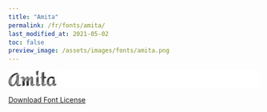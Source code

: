 ```yaml
---
title: "Amita"
permalink: /fr/fonts/amita/
last_modified_at: 2021-05-02
toc: false
preview_image: /assets/images/fonts/amita.png
---
```

![Baumans](/assets/images/fonts/amita.png)

[Download Font License](https://github.com/inkstitch/inkstitch/tree/main/fonts/amita/LICENSE)
